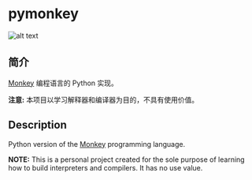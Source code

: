 # pymonkey

![alt text](https://interpreterbook.com/img/monkey_logo-d5171d15.png "Official Logo")

## 简介

[Monkey](https://interpreterbook.com/#the-monkey-programming-language) 编程语言的 Python 实现。

**注意:** 本项目以学习解释器和编译器为目的，不具有使用价值。

## Description

Python version of the [Monkey](https://interpreterbook.com/#the-monkey-programming-language) programming language.


**NOTE:** This is a personal project created for the sole purpose of learning how to build interpreters and compilers. It has no use value.

